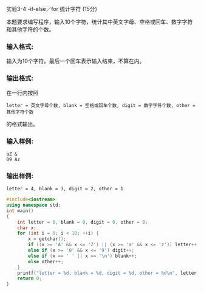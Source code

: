 实验3-4 -if-else／for 统计字符 (15分)

本题要求编写程序，输入10个字符，统计其中英文字母、空格或回车、数字字符和其他字符的个数。

### 输入格式:

输入为10个字符。最后一个回车表示输入结束，不算在内。

### 输出格式:

在一行内按照

```
letter = 英文字母个数, blank = 空格或回车个数, digit = 数字字符个数, other = 其他字符个数
```

的格式输出。

### 输入样例:

```in
aZ &
09 Az
```

### 输出样例:

```
letter = 4, blank = 3, digit = 2, other = 1
```



```c++
#include<iostream>
using namespace std;
int main()
{
	int letter = 0, blank = 0, digit = 0, other = 0;
	char x;
	for (int i = 0; i < 10; ++i) {
		x = getchar();
		if ((x >= 'A' && x <= 'Z') || (x >= 'a' && x <= 'z')) letter++;
		else if (x >= '0' && x <= '9') digit++;
		else if (x == ' ' || x == '\n') blank++;
		else other++;
	}
	printf("letter = %d, blank = %d, digit = %d, other = %d\n", letter, blank, digit, other);
	return 0;
}
```

